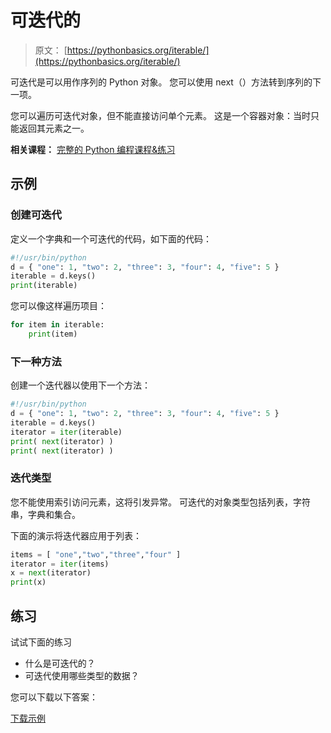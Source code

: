 # 可迭代的

> 原文： [https://pythonbasics.org/iterable/](https://pythonbasics.org/iterable/)

可迭代是可以用作序列的 Python 对象。 您可以使用 next（）方法转到序列的下一项。

您可以遍历可迭代对象，但不能直接访问单个元素。
这是一个容器对象：当时只能返回其元素之一。

**相关课程：** [完整的 Python 编程课程&练习](https://gum.co/dcsp)

## 示例

### 创建可迭代

定义一个字典和一个可迭代的代码，如下面的代码：

```py
#!/usr/bin/python
d = { "one": 1, "two": 2, "three": 3, "four": 4, "five": 5 }
iterable = d.keys()
print(iterable)

```

您可以像这样遍历项目：

```py
for item in iterable:
    print(item)

```

### 下一种方法

创建一个迭代器以使用下一个方法：

```py
#!/usr/bin/python
d = { "one": 1, "two": 2, "three": 3, "four": 4, "five": 5 }
iterable = d.keys()
iterator = iter(iterable)
print( next(iterator) )
print( next(iterator) )

```

### 迭代类型

您不能使用索引访问元素，这将引发异常。
可迭代的对象类型包括列表，字符串，字典和集合。

下面的演示将迭代器应用于列表：

```py
items = [ "one","two","three","four" ]
iterator = iter(items)
x = next(iterator) 
print(x)

```

## 练习

试试下面的练习

*   什么是可迭代的？
*   可迭代使用哪些类型的数据？

您可以下载以下答案：

[下载示例](https://gum.co/HhgpI)
